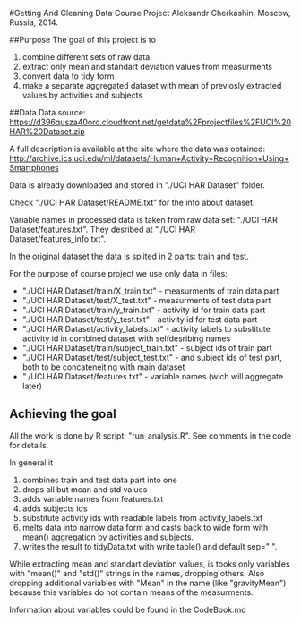 #Getting And Cleaning Data Course Project 
Aleksandr Cherkashin, Moscow, Russia, 2014.

##Purpose
The goal of this project is to
  1. combine different sets of raw data
  2. extract only mean and standart deviation values from measurments
  3. convert data to tidy form
  4. make a separate aggregated dataset with mean of previosly extracted values by activities and subjects 

##Data
Data source: https://d396qusza40orc.cloudfront.net/getdata%2Fprojectfiles%2FUCI%20HAR%20Dataset.zip

A full description is available at the site where the data was obtained: http://archive.ics.uci.edu/ml/datasets/Human+Activity+Recognition+Using+Smartphones 

Data is already downloaded and stored in "./UCI HAR Dataset" folder.

Check "./UCI HAR Dataset/README.txt" for the info about dataset.

Variable names in processed data is taken from raw data set: "./UCI HAR Dataset/features.txt". They desribed at "./UCI HAR Dataset/features_info.txt".

In the original dataset the data is splited in 2 parts: train and test.

For the purpose of course project we use only data in files:

  * "./UCI HAR Dataset/train/X_train.txt" - measurments of train data part
  * "./UCI HAR Dataset/test/X_test.txt" - measurments of test data part
  * "./UCI HAR Dataset/train/y_train.txt" - activity id for train data part
  * "./UCI HAR Dataset/test/y_test.txt"  - activity id for test data part
  * "./UCI HAR Dataset/activity_labels.txt" - activity labels to substitute activity id in combined dataset with selfdesribing names
  * "./UCI HAR Dataset/train/subject_train.txt" - subject ids of train part
  * "./UCI HAR Dataset/test/subject_test.txt" - and subject ids of test part, both to be concateneiting with main dataset
  * "./UCI HAR Dataset/features.txt" - variable names (wich will aggregate later)

## Achieving the goal
All the work is done by R script: "run_analysis.R". See comments in the code for details. 

In general it 
 1. combines train and test data part into one
 2. drops all but mean and std values
 3. adds variable names from features.txt
 4. adds subjects ids
 5. substitute activity ids with readable labels from activity_labels.txt
 6. melts data into narrow data form and casts back to wide form with mean() aggregation by activities and subjects.
 7. writes the result to tidyData.txt with write.table() and default sep=" ".

While extracting mean and standart deviation values, is tooks only variables with "mean()" and "std()" strings in the names, dropping others. Also dropping additional variables with "Mean" in the name (like "gravityMean") because this variables do not contain means of the measurments.

Information about variables could be found in the CodeBook.md
